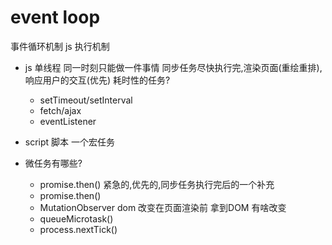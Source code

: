 # event loop
事件循环机制  js 执行机制  

- js 单线程 
  同一时刻只能做一件事情
  同步任务尽快执行完,渲染页面(重绘重排),响应用户的交互(优先)
  耗时性的任务?
   - setTimeout/setInterval
   - fetch/ajax
   - eventListener
- script  脚本
  一个宏任务 

- 微任务有哪些?
  - promise.then()
    紧急的,优先的,同步任务执行完后的一个补充
  - promise.then()
  - MutationObserver
    dom 改变在页面渲染前  拿到DOM 有啥改变 
  - queueMicrotask()
  - process.nextTick()

